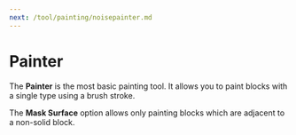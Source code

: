 ```yaml
---
next: /tool/painting/noisepainter.md
---
```


# Painter

The **Painter** is the most basic painting tool. It allows you to paint blocks with a single type using a brush stroke.

The **Mask Surface** option allows only painting blocks which are adjacent to a non-solid block.
